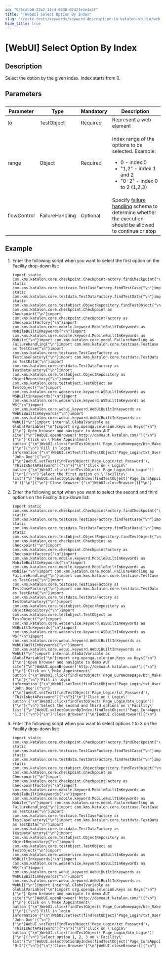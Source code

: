 ```yaml
---
id: "945cdbb0-22b2-11ed-9930-0242fe3e4a3f"
title: "[WebUI] Select Option By Index"
slug: "create-tests/keywords/keyword-description-in-katalon-studio/web-ui-keywords/webui-select-option-by-index"
hide_title: true
---
```


# <a id="id_0" class="anchor_top_offset"/><a id="ariaid-title1" class="anchor_top_offset"/>[WebUI] Select Option By Index


## <a id="id_0__id_1" class="anchor_top_offset"/>Description

<p xmlns="http://www.w3.org/1999/xhtml" className="p">Select the option by the given index. Index starts from 0.</p> 

## <a id="id_0__id_2" class="anchor_top_offset"/>Parameters

<table xmlns="http://www.w3.org/1999/xhtml" className="table anchor_top_offset" id="id_0__19258069-e5c6-4dc0-a00b-4bddb933e981"><caption /><thead className="thead"><tr className><th className="entry anchor_top_offset" id="id_0__19258069-e5c6-4dc0-a00b-4bddb933e981__entry__1">Parameter</th><th className="entry anchor_top_offset" id="id_0__19258069-e5c6-4dc0-a00b-4bddb933e981__entry__2">Type</th><th className="entry anchor_top_offset" id="id_0__19258069-e5c6-4dc0-a00b-4bddb933e981__entry__3">Mandatory</th><th className="entry anchor_top_offset" id="id_0__19258069-e5c6-4dc0-a00b-4bddb933e981__entry__4">Description</th></tr></thead><tbody className="tbody"><tr className><td className="entry" headers="id_0__19258069-e5c6-4dc0-a00b-4bddb933e981__entry__1 id_0__19258069-e5c6-4dc0-a00b-4bddb933e981__entry__2 id_0__19258069-e5c6-4dc0-a00b-4bddb933e981__entry__3 id_0__19258069-e5c6-4dc0-a00b-4bddb933e981__entry__4 ">to</td><td className="entry" headers="id_0__19258069-e5c6-4dc0-a00b-4bddb933e981__entry__1 id_0__19258069-e5c6-4dc0-a00b-4bddb933e981__entry__2 id_0__19258069-e5c6-4dc0-a00b-4bddb933e981__entry__3 id_0__19258069-e5c6-4dc0-a00b-4bddb933e981__entry__4 ">TestObject</td><td className="entry" headers="id_0__19258069-e5c6-4dc0-a00b-4bddb933e981__entry__1 id_0__19258069-e5c6-4dc0-a00b-4bddb933e981__entry__2 id_0__19258069-e5c6-4dc0-a00b-4bddb933e981__entry__3 id_0__19258069-e5c6-4dc0-a00b-4bddb933e981__entry__4 ">Required</td><td className="entry" headers="id_0__19258069-e5c6-4dc0-a00b-4bddb933e981__entry__1 id_0__19258069-e5c6-4dc0-a00b-4bddb933e981__entry__2 id_0__19258069-e5c6-4dc0-a00b-4bddb933e981__entry__3 id_0__19258069-e5c6-4dc0-a00b-4bddb933e981__entry__4 ">Represent a web element</td></tr><tr className><td className="entry" headers="id_0__19258069-e5c6-4dc0-a00b-4bddb933e981__entry__1 id_0__19258069-e5c6-4dc0-a00b-4bddb933e981__entry__2 id_0__19258069-e5c6-4dc0-a00b-4bddb933e981__entry__3 id_0__19258069-e5c6-4dc0-a00b-4bddb933e981__entry__4 ">range</td><td className="entry" headers="id_0__19258069-e5c6-4dc0-a00b-4bddb933e981__entry__1 id_0__19258069-e5c6-4dc0-a00b-4bddb933e981__entry__2 id_0__19258069-e5c6-4dc0-a00b-4bddb933e981__entry__3 id_0__19258069-e5c6-4dc0-a00b-4bddb933e981__entry__4 ">Object</td><td className="entry" headers="id_0__19258069-e5c6-4dc0-a00b-4bddb933e981__entry__1 id_0__19258069-e5c6-4dc0-a00b-4bddb933e981__entry__2 id_0__19258069-e5c6-4dc0-a00b-4bddb933e981__entry__3 id_0__19258069-e5c6-4dc0-a00b-4bddb933e981__entry__4 ">Required</td><td className="entry" headers="id_0__19258069-e5c6-4dc0-a00b-4bddb933e981__entry__1 id_0__19258069-e5c6-4dc0-a00b-4bddb933e981__entry__2 id_0__19258069-e5c6-4dc0-a00b-4bddb933e981__entry__3 id_0__19258069-e5c6-4dc0-a00b-4bddb933e981__entry__4 "><p className="p">Index range of the options to be selected. Example:</p><ul className="ul"><li className="li">0 - index 0</li><li className="li">"1,2" - index 1 and 2</li><li className="li">"0-2" - index 0 to 2 (1,2,3)</li></ul></td></tr><tr className><td className="entry" headers="id_0__19258069-e5c6-4dc0-a00b-4bddb933e981__entry__1 id_0__19258069-e5c6-4dc0-a00b-4bddb933e981__entry__2 id_0__19258069-e5c6-4dc0-a00b-4bddb933e981__entry__3 id_0__19258069-e5c6-4dc0-a00b-4bddb933e981__entry__4 ">flowControl</td><td className="entry" headers="id_0__19258069-e5c6-4dc0-a00b-4bddb933e981__entry__1 id_0__19258069-e5c6-4dc0-a00b-4bddb933e981__entry__2 id_0__19258069-e5c6-4dc0-a00b-4bddb933e981__entry__3 id_0__19258069-e5c6-4dc0-a00b-4bddb933e981__entry__4 ">FailureHandling</td><td className="entry" headers="id_0__19258069-e5c6-4dc0-a00b-4bddb933e981__entry__1 id_0__19258069-e5c6-4dc0-a00b-4bddb933e981__entry__2 id_0__19258069-e5c6-4dc0-a00b-4bddb933e981__entry__3 id_0__19258069-e5c6-4dc0-a00b-4bddb933e981__entry__4 ">Optional</td><td className="entry" headers="id_0__19258069-e5c6-4dc0-a00b-4bddb933e981__entry__1 id_0__19258069-e5c6-4dc0-a00b-4bddb933e981__entry__2 id_0__19258069-e5c6-4dc0-a00b-4bddb933e981__entry__3 id_0__19258069-e5c6-4dc0-a00b-4bddb933e981__entry__4 ">Specify <a className="xref" href="/docs/maintain/configure-failure-handling-settings-in-katalon-studio">failure handling</a> schema to determine whether the execution should be allowed to continue or stop</td></tr></tbody></table> 

## <a id="id_0__id_3" class="anchor_top_offset"/>Example

<ol xmlns="http://www.w3.org/1999/xhtml" className="ol"><li className="li">Enter the following script when you want to select the first option on the <span className="ph uicontrol">Facility</span> drop-down list:<div className="p"><pre className="pre codeblock"><code>import static com.kms.katalon.core.checkpoint.CheckpointFactory.findCheckpoint{"\n"}import static com.kms.katalon.core.testcase.TestCaseFactory.findTestCase{"\n"}import static com.kms.katalon.core.testdata.TestDataFactory.findTestData{"\n"}import static com.kms.katalon.core.testobject.ObjectRepository.findTestObject{"\n"}import com.kms.katalon.core.checkpoint.Checkpoint as Checkpoint{"\n"}import com.kms.katalon.core.checkpoint.CheckpointFactory as CheckpointFactory{"\n"}import com.kms.katalon.core.mobile.keyword.MobileBuiltInKeywords as MobileBuiltInKeywords{"\n"}import com.kms.katalon.core.mobile.keyword.MobileBuiltInKeywords as Mobile{"\n"}import com.kms.katalon.core.model.FailureHandling as FailureHandling{"\n"}import com.kms.katalon.core.testcase.TestCase as TestCase{"\n"}import com.kms.katalon.core.testcase.TestCaseFactory as TestCaseFactory{"\n"}import com.kms.katalon.core.testdata.TestData as TestData{"\n"}import com.kms.katalon.core.testdata.TestDataFactory as TestDataFactory{"\n"}import com.kms.katalon.core.testobject.ObjectRepository as ObjectRepository{"\n"}import com.kms.katalon.core.testobject.TestObject as TestObject{"\n"}import com.kms.katalon.core.webservice.keyword.WSBuiltInKeywords as WSBuiltInKeywords{"\n"}import com.kms.katalon.core.webservice.keyword.WSBuiltInKeywords as WS{"\n"}import com.kms.katalon.core.webui.keyword.WebUiBuiltInKeywords as WebUiBuiltInKeywords{"\n"}import com.kms.katalon.core.webui.keyword.WebUiBuiltInKeywords as WebUI{"\n"}import internal.GlobalVariable as GlobalVariable{"\n"}import org.openqa.selenium.Keys as Keys{"\n"}{"\n"}'Open browser and navigate to demo AUT site'{"\n"}WebUI.openBrowser('http://demoaut.katalon.com/'){"\n"}{"\n"}'Click on \'Make Appointment\' button'{"\n"}WebUI.click(findTestObject('Page_CuraHomepage/btn_MakeAppointment')){"\n"}{"\n"}'Fill in login information'{"\n"}WebUI.setText(findTestObject('Page_Login/txt_UserName'), 'John Doe'){"\n"}{"\n"}WebUI.setText(findTestObject('Page_Login/txt_Password'), 'ThisIsNotAPassword'){"\n"}{"\n"}'Click on \'Login\' button'{"\n"}WebUI.click(findTestObject('Page_Login/btn_Login')){"\n"}{"\n"}'Select the first option on \'Facility\' list'{"\n"}WebUI.selectOptionByIndex(findTestObject('Page_CuraAppointment/lst_Facility'), '0'){"\n"}{"\n"}'Close Browser'{"\n"}WebUI.closeBrowser(){"\n"}</code></pre></div></li><li className="li">Enter the following script when you want to select the second and third options on the <span className="ph uicontrol">Facility</span> drop-down list:<div className="p"><pre className="pre codeblock"><code>import static com.kms.katalon.core.checkpoint.CheckpointFactory.findCheckpoint{"\n"}import static com.kms.katalon.core.testcase.TestCaseFactory.findTestCase{"\n"}import static com.kms.katalon.core.testdata.TestDataFactory.findTestData{"\n"}import static com.kms.katalon.core.testobject.ObjectRepository.findTestObject{"\n"}import com.kms.katalon.core.checkpoint.Checkpoint as Checkpoint{"\n"}import com.kms.katalon.core.checkpoint.CheckpointFactory as CheckpointFactory{"\n"}import com.kms.katalon.core.mobile.keyword.MobileBuiltInKeywords as MobileBuiltInKeywords{"\n"}import com.kms.katalon.core.mobile.keyword.MobileBuiltInKeywords as Mobile{"\n"}import com.kms.katalon.core.model.FailureHandling as FailureHandling{"\n"}import com.kms.katalon.core.testcase.TestCase as TestCase{"\n"}import com.kms.katalon.core.testcase.TestCaseFactory as TestCaseFactory{"\n"}import com.kms.katalon.core.testdata.TestData as TestData{"\n"}import com.kms.katalon.core.testdata.TestDataFactory as TestDataFactory{"\n"}import com.kms.katalon.core.testobject.ObjectRepository as ObjectRepository{"\n"}import com.kms.katalon.core.testobject.TestObject as TestObject{"\n"}import com.kms.katalon.core.webservice.keyword.WSBuiltInKeywords as WSBuiltInKeywords{"\n"}import com.kms.katalon.core.webservice.keyword.WSBuiltInKeywords as WS{"\n"}import com.kms.katalon.core.webui.keyword.WebUiBuiltInKeywords as WebUiBuiltInKeywords{"\n"}import com.kms.katalon.core.webui.keyword.WebUiBuiltInKeywords as WebUI{"\n"}import internal.GlobalVariable as GlobalVariable{"\n"}import org.openqa.selenium.Keys as Keys{"\n"}{"\n"}'Open browser and navigate to demo AUT site'{"\n"}WebUI.openBrowser('http://demoaut.katalon.com/'){"\n"}{"\n"}'Click on \'Make Appointment\' button'{"\n"}WebUI.click(findTestObject('Page_CuraHomepage/btn_MakeAppointment')){"\n"}{"\n"}'Fill in login information'{"\n"}WebUI.setText(findTestObject('Page_Login/txt_UserName'), 'John Doe'){"\n"}{"\n"}WebUI.setText(findTestObject('Page_Login/txt_Password'), 'ThisIsNotAPassword'){"\n"}{"\n"}'Click on \'Login\' button'{"\n"}WebUI.click(findTestObject('Page_Login/btn_Login')){"\n"}{"\n"}'Select the second and third options on \'Facility\' list'{"\n"}WebUI.selectOptionByIndex(findTestObject('Page_CuraAppointment/lst_Facility'), '1,2'){"\n"}{"\n"}'Close Browser'{"\n"}WebUI.closeBrowser(){"\n"}</code></pre></div></li><li className="li">Enter the following script when you want to select options 1 to 3 on the <span className="ph uicontrol">Facility</span> drop-down list:<div className="p"><pre className="pre codeblock"><code>import static com.kms.katalon.core.checkpoint.CheckpointFactory.findCheckpoint{"\n"}import static com.kms.katalon.core.testcase.TestCaseFactory.findTestCase{"\n"}import static com.kms.katalon.core.testdata.TestDataFactory.findTestData{"\n"}import static com.kms.katalon.core.testobject.ObjectRepository.findTestObject{"\n"}import com.kms.katalon.core.checkpoint.Checkpoint as Checkpoint{"\n"}import com.kms.katalon.core.checkpoint.CheckpointFactory as CheckpointFactory{"\n"}import com.kms.katalon.core.mobile.keyword.MobileBuiltInKeywords as MobileBuiltInKeywords{"\n"}import com.kms.katalon.core.mobile.keyword.MobileBuiltInKeywords as Mobile{"\n"}import com.kms.katalon.core.model.FailureHandling as FailureHandling{"\n"}import com.kms.katalon.core.testcase.TestCase as TestCase{"\n"}import com.kms.katalon.core.testcase.TestCaseFactory as TestCaseFactory{"\n"}import com.kms.katalon.core.testdata.TestData as TestData{"\n"}import com.kms.katalon.core.testdata.TestDataFactory as TestDataFactory{"\n"}import com.kms.katalon.core.testobject.ObjectRepository as ObjectRepository{"\n"}import com.kms.katalon.core.testobject.TestObject as TestObject{"\n"}import com.kms.katalon.core.webservice.keyword.WSBuiltInKeywords as WSBuiltInKeywords{"\n"}import com.kms.katalon.core.webservice.keyword.WSBuiltInKeywords as WS{"\n"}import com.kms.katalon.core.webui.keyword.WebUiBuiltInKeywords as WebUiBuiltInKeywords{"\n"}import com.kms.katalon.core.webui.keyword.WebUiBuiltInKeywords as WebUI{"\n"}import internal.GlobalVariable as GlobalVariable{"\n"}import org.openqa.selenium.Keys as Keys{"\n"}{"\n"}'Open browser and navigate to demo AUT site'{"\n"}WebUI.openBrowser('http://demoaut.katalon.com/'){"\n"}{"\n"}'Click on \'Make Appointment\' button'{"\n"}WebUI.click(findTestObject('Page_CuraHomepage/btn_MakeAppointment')){"\n"}{"\n"}'Fill in login information'{"\n"}WebUI.setText(findTestObject('Page_Login/txt_UserName'), 'John Doe'){"\n"}{"\n"}WebUI.setText(findTestObject('Page_Login/txt_Password'), 'ThisIsNotAPassword'){"\n"}{"\n"}'Click on \'Login\' button'{"\n"}WebUI.click(findTestObject('Page_Login/btn_Login')){"\n"}{"\n"}'Select option 1, 2, 3 on \'Facility\' list'{"\n"}WebUI.selectOptionByIndex(findTestObject('Page_CuraAppointment/lst_Facility'), '0-2'){"\n"}{"\n"}'Close Browser'{"\n"}WebUI.closeBrowser(){"\n"}</code></pre></div></li></ol> 
